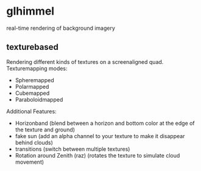 # glhimmel

real-time rendering of background imagery

## texturebased

Rendering different kinds of textures on a screenaligned quad.
Texturemapping modes:
* Spheremapped
* Polarmapped
* Cubemapped
* Paraboloidmapped

Additional Features:
* Horizonband (blend between a horizon and bottom color at the edge of the texture and ground)
* fake sun (add an alpha channel to your texture to make it disappear behind clouds)
* transitions (switch between multiple textures)
* Rotation around Zenith (raz) (rotates the texture to simulate cloud movement)
